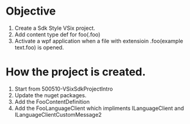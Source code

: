 
# Objective
1. Create a Sdk Style VSix project.
2. Add content type def for foo(.foo)
3. Activate a wpf application when a file with extensioin .foo(example text.foo) is opened.

# How the project is created.
1. Start from 500510-VSixSdkProjectIntro
2. Update the nuget packages.
3. Add the FooContentDefinition
4. Add the FooLanguageClient which impliments ILanguageClient and ILanguageClientCustomMessage2



